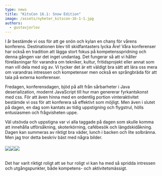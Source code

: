 ```yaml
---
type: news
title: "KitsCon 16.1: Snow Edition"
image: /assets/nyheter_kitscon-16-1-1.jpg
authors:
  - gustavjorlov
---
```


I år bestämde vi oss för att ge snön och kylan en chans för vårens konferens. Destinationen blev till skidfantasters lycka Åre! Våra konferenser har också en tradition att lägga stort fokus på kompetensspridning och denna gången var det inget undantag. Det fungerar så att vi håller föreläsningar för varandra om tekniker, kultur, fritidsprojekt eller annat som man vill dela med sig av. Vi tycker det är ett väldigt bra sätt att lära oss mera om varandras intressen och kompetenser men också en språngbräda för att tala på externa konferenser.

Fredagen, konferensdagen, bjöd på allt från sårbarheter i Java deserialization, modernt JavaScript till hur man genererar fyrkantskonst med css. För att även hinna med en ordentlig portion vinteraktivitet bestämde vi oss för att konferera så effektivt som möjligt. Men även i slutet på dagen, en dag som kantats av tidig uppstigning och flygstrul, hölls entusiasmen och frågvisheten uppe.

Väl utsövda och uppstigna var vi alla taggade på dagen som skulle komma att innehålla utförsåkning, skoterkörning, cafébesök och längdskidåkning. Dagen kan summeras av riktigt bra väder, lunch i backen och lite solbränna. Men jag tror detta beskriv bäst med några bilder.

###### ![](/assets/nyheter_kitscon-16-1-1.jpg)![](/assets/nyheter_kitscon-16-1-2.jpg)![](/assets/nyheter_kitscon-16-1-3.jpg)

Det har varit riktigt roligt att se hur roligt vi kan ha med så spridda intressen och utgångspunkter, både kompetens- och aktivitetsmässigt.
